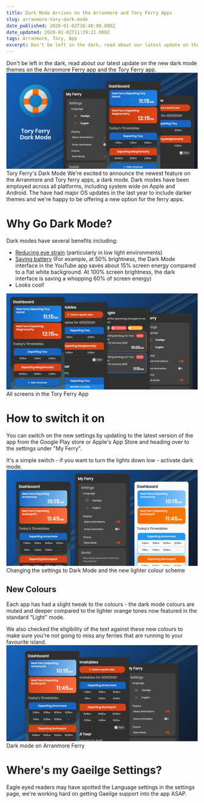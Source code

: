 ```yaml
---
title: Dark Mode Arrives on the Arranmore and Tory Ferry Apps
slug: arranmore-tory-dark-mode
date_published: 2020-01-02T10:48:00.000Z
date_updated: 2020-01-02T11:29:21.000Z
tags: Arranmore, Tory, App
excerpt: Don't be left in the dark, read about our latest update on the new dark mode themes on the Arranmore Ferry app and the Tory Ferry app.
---
```


Don't be left in the dark, read about our latest update on the new dark mode themes on the Arranmore Ferry app and the Tory Ferry app.
![](/images/2019/12/DarkModePoster_tf.png)Tory Ferry's Dark Mode
We're excited to announce the newest feature on the Arranmore and Tory ferry apps, a dark mode. Dark modes have been employed across all platforms, including system wide on Apple and Android. The have had major OS updates in the last year to include darker themes and we're happy to be offering a new option for the ferry apps.

# Why Go Dark Mode?

Dark modes have several benefits including:

- [Reducing eye strain](https://www.cnet.com/news/why-you-should-you-use-dark-mode-on-the-iphone/) (particularly in low light environments)
- [Saving battery](https://www.techaheadcorp.com/blog/dark-mode/) (For example, at 50% brightness, the Dark Mode interface in the YouTube app saves about 15% screen energy compared to a flat white background. At 100% screen brightness, the dark interface is saving a whopping 60% of screen energy)
- Looks cool!

![](/images/2019/12/DarkModePoster-tf-screens.png)All screens in the Tory Ferry App
# How to switch it on

You can switch on the new settings by updating to the latest version of the app from the Google Play store or Apple's App Store and heading over to the settings under "My Ferry".

It's a simple switch - if you want to turn the lights down low - activate dark mode.
![](/images/2019/12/DarkModePoster-settings.png)Changing the settings to Dark Mode and the new lighter colour scheme
## New Colours

Each app has had a slight tweak to the colours - the dark mode colours are muted and deeper compared to the lighter orange tones now featured in the standard "Light" mode.

We also checked the eligibility of the text against these new colours to make sure you're not going to miss any ferries that are running to your favourite island.
![](/images/2019/12/DarkModePoster-screens.png)Dark mode on Arranmore Ferry
# Where's my Gaeilge Settings?

Eagle eyed readers may have spotted the Language settings in the settings page, we're working hard on getting Gaeilge support into the app ASAP.

